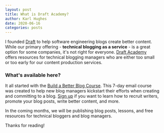 ```yaml
---
layout: post
title: What is Draft Academy?
author: Karl Hughes
date: 2020-06-16
categories: posts
---
```


I founded [Draft](https://draft.dev) to help software engineering blogs create better content. While our primary offering - **technical blogging as a service** - is a great option for some companies, it's not right for everyone. [Draft Academy](/) offers resources for technical blogging managers who are either too small or too early for our content production services.

### What's available here?
It all started with the [Build a Better Blog Course](https://draft.dev/#course). This 7-day email course was created to help new blog managers kickstart their efforts when creating and committing to a blog. [Sign up](https://draft.dev/#course) if you want to learn how to recruit writers, promote your blog posts, write better content, and more. 

In the coming months, we will be publishing blog posts, lessons, and free resources for technical bloggers and blog managers.

Thanks for reading!
